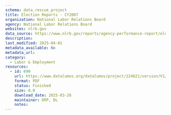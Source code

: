 ```yaml
---
schema: data_rescue_project 
title: Election Reports - CY2007
organization: National Labor Relations Board
agency: National Labor Relations Board
websites: nlrb.gov
data_source: https://www.nlrb.gov/reports/agency-performance-report/election-reports/election-reports-cy-2007
description: 
last_modified: 2025-04-01
metadata_available: No
metadata_url: 
category:
  - Labor & Employment 
resources:
  - id: 690
    url: https://www.datalumos.org/datalumos/project/224621/version/V1/view
    format: PDF
    status: Finished
    size: 0.0
    download_date: 2025-03-26
    maintainer: DRP, DL
    notes: 
---
```

